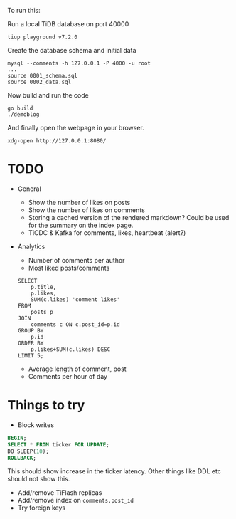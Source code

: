 To run this:

Run a local TiDB database on port 40000

```
tiup playground v7.2.0
```

Create the database schema and initial data

```
mysql --comments -h 127.0.0.1 -P 4000 -u root
...
source 0001_schema.sql
source 0002_data.sql
```

Now build and run the code

```
go build
./demoblog
```

And finally open the webpage in your browser.
```
xdg-open http://127.0.0.1:8080/
```

# TODO

- General
    - Show the number of likes on posts
    - Show the number of likes on comments
    - Storing a cached version of the rendered markdown? Could be used for the summary on the index page.
    - TiCDC & Kafka for comments, likes, heartbeat (alert?)
- Analytics
    - Number of comments per author
    - Most liked posts/comments

    ```
    SELECT
        p.title,
        p.likes,
        SUM(c.likes) 'comment likes'
    FROM
        posts p
    JOIN
        comments c ON c.post_id=p.id
    GROUP BY
        p.id
    ORDER BY
        p.likes+SUM(c.likes) DESC
    LIMIT 5;
    ```
    - Average length of comment, post
    - Comments per hour of day


# Things to try

- Block writes

```sql
BEGIN;
SELECT * FROM ticker FOR UPDATE;
DO SLEEP(10);
ROLLBACK;
```

This should show increase in the ticker latency. Other things like DDL etc should not show this.

- Add/remove TiFlash replicas
- Add/remove index on `comments.post_id`
- Try foreign keys
